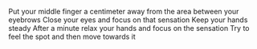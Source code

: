 Put your middle finger a centimeter away from the area between your eyebrows
Close your eyes and focus on that sensation
Keep your hands steady
After a minute relax your hands and focus on the sensation
Try to feel the spot and then move towards it

